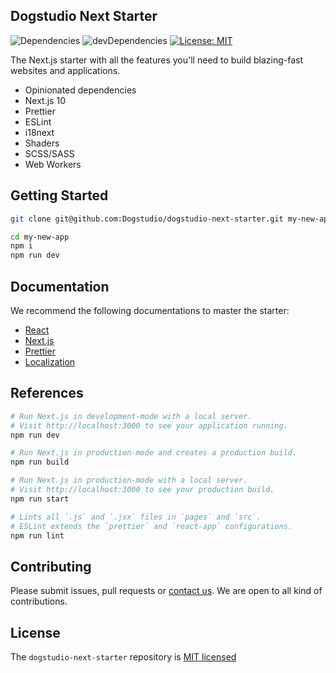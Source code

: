 ## Dogstudio Next Starter

![Dependencies](https://david-dm.org/Dogstudio/dogstudio-next-starter/status.svg)
![devDependencies](https://david-dm.org/Dogstudio/dogstudio-next-starter/dev-status.svg)
[![License: MIT](https://img.shields.io/badge/License-MIT-yellow.svg)](/LICENSE.md)

The Next.js starter with all the features you'll need to build blazing-fast websites and applications.

- Opinionated dependencies
- Next.js 10
- Prettier
- ESLint
- i18next
- Shaders
- SCSS/SASS
- Web Workers

## Getting Started

```bash
git clone git@github.com:Dogstudio/dogstudio-next-starter.git my-new-app
```

```bash
cd my-new-app
npm i
npm run dev
```

## Documentation

We recommend the following documentations to master the starter:

- [React](https://reactjs.org/docs/getting-started.html)
- [Next.js](https://nextjs.org/docs/getting-started)
- [Prettier](https://prettier.io/docs/en/editors.html)
- [Localization](https://lazertechnologies.com/blog/how-to-add-localization-to-your-nextjs-app)

## References

```bash
# Run Next.js in development-mode with a local server.
# Visit http://localhost:3000 to see your application running.
npm run dev

# Run Next.js in production-mode and creates a production build.
npm run build

# Run Next.js in production-mode with a local server.
# Visit http://localhost:3000 to see your production build.
npm run start

# Lints all `.js` and `.jsx` files in `pages` and `src`.
# ESLint extends the `prettier` and `react-app` configurations.
npm run lint
```

## Contributing

Please submit issues, pull requests or [contact us](devops@dogstudio.be). We are open to all kind of contributions.

## License

The `dogstudio-next-starter` repository is [MIT licensed](/LICENSE.md)
